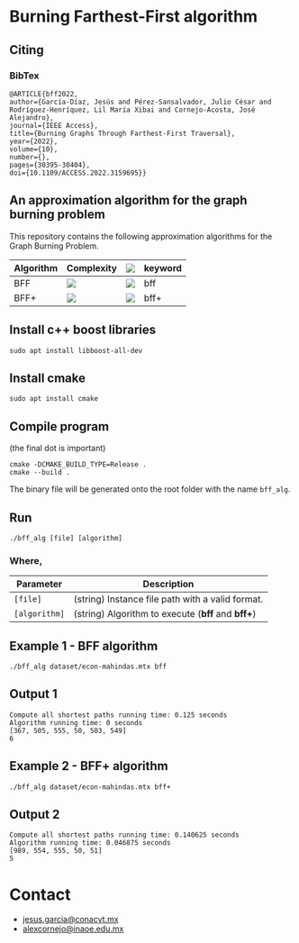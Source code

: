# Burning Farthest-First algorithm

## Citing
### BibTex
```
@ARTICLE{bff2022,  
author={García-Díaz, Jesús and Pérez-Sansalvador, Julio César and Rodríguez-Henríquez, Lil María Xibai and Cornejo-Acosta, José Alejandro},  
journal={IEEE Access},   
title={Burning Graphs Through Farthest-First Traversal},   
year={2022}, 
volume={10},  
number={},  
pages={30395-30404},  
doi={10.1109/ACCESS.2022.3159695}}
```

## An approximation algorithm for the graph burning problem

This repository contains the following approximation algorithms for the Graph Burning Problem.

|  Algorithm |                                          Complexity                               | <img src="https://render.githubusercontent.com/render/math?math=\rho">| keyword
|------------|-----------------------------------------------------------------------------------| -|-
| BFF        | <img src="https://render.githubusercontent.com/render/math?math=O(n^3)">          | <img src="https://render.githubusercontent.com/render/math?math=3-2/b(G)">| bff
| BFF+       | <img src="https://render.githubusercontent.com/render/math?math=O(n^3)">          | <img src="https://render.githubusercontent.com/render/math?math=3-2/b(G)">| bff+


## Install c++ boost libraries
```
sudo apt install libboost-all-dev
```

## Install cmake
```
sudo apt install cmake
```

## Compile program
(the final dot is important)
```
cmake -DCMAKE_BUILD_TYPE=Release .
cmake --build .
```
The binary file will be generated onto the root folder with the name ```bff_alg```.

## Run

```
./bff_alg [file] [algorithm]
```

### Where,

|  Parameter |                                          Description                                          |
|----------|---------------------------------------------------------------------------------------------|
| `[file]` | (string) Instance file path with a valid format.                                    |
| `[algorithm]`    | (string) Algorithm to execute (**bff** and **bff+**)  |

## Example 1 - BFF algorithm
```
./bff_alg dataset/econ-mahindas.mtx bff
```

## Output 1
```
Compute all shortest paths running time: 0.125 seconds
Algorithm running time: 0 seconds
[367, 505, 555, 50, 503, 549]
6
```

## Example 2 - BFF+ algorithm
```
./bff_alg dataset/econ-mahindas.mtx bff+
```

## Output 2
```
Compute all shortest paths running time: 0.140625 seconds
Algorithm running time: 0.046875 seconds
[989, 554, 555, 50, 51]
5
```

# Contact
* jesus.garcia@conacyt.mx
* alexcornejo@inaoe.edu.mx

